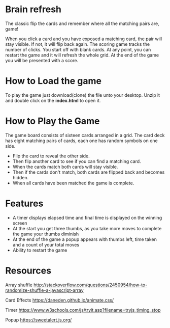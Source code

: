 # Brain refresh
The classic flip the cards and remember where all the matching pairs are, game!

When you click a card and you have exposed a matching card, the pair will stay visible. If not, it will flip back again. The scoring game tracks the number of clicks.  You start off with blank cards. At any point, you can restart the game and it will refresh the whole grid. At the end of the game you will be presented with a score.

# How to Load the game

To play the game just download(clone) the file unto your desktop. Unzip it and double click on the **index.html** to open it.

# How to Play the Game

The game board consists of sixteen cards arranged in a grid. The card deck has eight matching pairs of cards, each one has random symbols on one side.

- Flip the card to reveal the other side.
- Then flip another card to see if you can find a matching card.
- When the cards match both cards will stay visible.
- Then if the cards don't match, both cards are flipped back and becomes hidden.
- When all cards have been matched the game is complete.

# Features

- A timer displays elapsed time and final time is displayed on the winning screen
- At the start you get three thumbs, as you take more moves to complete the game your thumbs diminish
- At the end of the game a popup appears with thumbs left, time taken and a count of your total moves
- Ability to restart the game


# Resources

Array shuffle
http://stackoverflow.com/questions/2450954/how-to-randomize-shuffle-a-javascript-array

Card Effects
https://daneden.github.io/animate.css/

Timer
https://www.w3schools.com/js/tryit.asp?filename=tryjs_timing_stop

Popup
https://sweetalert.js.org/
